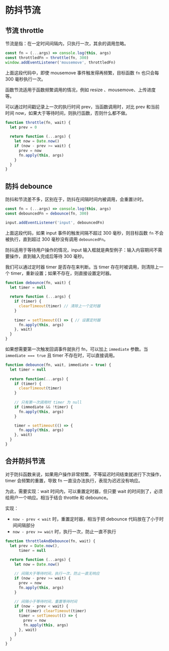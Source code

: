 # 防抖节流

## 节流 throttle

节流是指：在一定时间间隔内，只执行一次，其余的调用忽略。

```javascript
const fn = (...args) => console.log(this, args)
const throttledFn = throttle(fn, 300)
window.addEventListener('mousemove', throttledFn)
```

上面这段代码中，即使 mousemove 事件触发得再频繁，目标函数 `fn` 也只会每 300 毫秒执行一次。

函数节流适用于函数频繁调用的情况，例如 resize 、mousemove、上传进度等。

可以通过时间戳记录上一次的执行时间 prev，当函数调用时，对比 prev 和当前时间 now，如果大于等待时间，则执行函数，否则什么都不做。

```javascript
function throttle(fn, wait) {
  let prev = 0
  
  return function (...args) {
    let now = Date.now()
    if (now - prev >= wait) {
      prev = now
      fn.apply(this, args)
    }
  }
}
```

## 防抖 debounce

防抖和节流差不多，区别在于，防抖在间隔时间内被调用，会重置计时。

```javascript
const fn = (...args) => console.log(this, args)
const debouncedFn = debounce(fn, 300)

input.addEventListener('input', debouncedFn)
```

上面这段代码，如果 input 事件的触发间隔不超过 300 毫秒，则目标函数 `fn`  不会被执行，直到超过 300 毫秒没有调用 `debouncedFn`。

防抖适用于等待用户操作的情况，input 输入框就是典型例子：输入内容期间不需要操作，直到输入完成后等待 300 毫秒。

我们可以通过定时器 timer 是否存在来判断。当 timer 存在时被调用，则清除上一个 timer，重新设置；如果不存在，则直接设置定时器。

```javascript
function debounce(fn, wait) {
  let timer = null
  
  return function (...args) {
    if (timer) {
      clearTimeout(timer) // 清除上一个定时器
    }
    
    timer = setTimeout(() => { // 设置定时器
      fn.apply(this, args)
    }, wait)
  }
}
```

如果想需要第一次触发回调事件就执行 fn，可以加上 `immediate` 参数。当 `immediate === true` 且 timer 不存在时，可以直接调用。

```javascript
function debounce(fn, wait, immediate = true) {
  let timer = null
  
  return function(...args) {
    if (timer) {
      clearTimeout(timer)
    }
    
    // 只有第一次调用时 timer 为 null
    if (immediate && !timer) {
      fn.apply(this, args)
    }

    timer = setTimeout(() => {
      fn.apply(this, args)
    }, wait)
  }
}
```

## 合并防抖节流

对于防抖函数来说，如果用户操作非常频繁，不等延迟时间结束就进行下次操作，timer 会频繁的重置，导致 fn 一直没办法执行，表现为迟迟没有响应。

为此，需要实现：wait 时间内，可以重置定时器，但只要 wait 的时间到了，必须给用户一个响应。相当于结合 throttle 和 debounce。

实现：

* `now - prev < wait` 时，重置定时器，相当于把 debounce 代码放在了小于时间间隔部分
* `now - prev >= wait` 时，执行一次，防止一直不执行

```javascript
function throttleAndDebounce(fn, wait) {
  let prev = Date.now(),
      timer = null
  
  return function (...args) {
    let now = Date.now()

    // 间隔大于等待时间，执行一次，防止一直无响应
    if (now - prev >= wait) {
      prev = now
      fn.apply(this, args)
    }
    
    // 间隔小于等待时间，重置等待时间
    if (now - prev < wait) {
      if (timer) clearTimeout(timer)
      timer = setTimeout(() => {
        prev = now
        fn.apply(this, args)
      }, wait)
    }
  }
}
```

